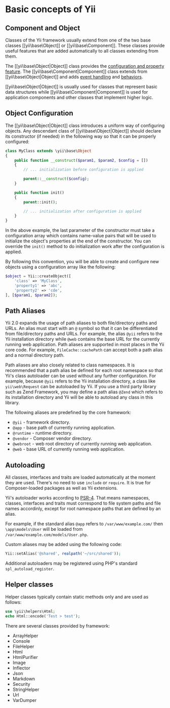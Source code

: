 Basic concepts of Yii
=====================


Component and Object
--------------------

Classes of the Yii framework usually extend from one of the two base classes [[yii\base\Object]] or [[yii\base\Component]].
These classes provide useful features that are added automatically to all classes extending from them.

The [[yii\base\Object|Object]] class provides the [configuration and property feature](../api/base/Object.md).
The [[yii\base\Component|Component]] class extends from [[yii\base\Object|Object]] and adds
[event handling](events.md) and [behaviors](behaviors.md).

[[yii\base\Object|Object]] is usually used for classes that represent basic data structures while
[[yii\base\Component|Component]] is used for application components and other classes that implement higher logic.


Object Configuration
--------------------

The [[yii\base\Object|Object]] class introduces a uniform way of configuring objects. Any descendant class
of [[yii\base\Object|Object]] should declare its constructor (if needed) in the following way so that
it can be properly configured:

```php
class MyClass extends \yii\base\Object
{
    public function __construct($param1, $param2, $config = [])
    {
        // ... initialization before configuration is applied

        parent::__construct($config);
    }

    public function init()
    {
        parent::init();

        // ... initialization after configuration is applied
    }
}
```

In the above example, the last parameter of the constructor must take a configuration array
which contains name-value pairs that will be used to initialize the object's properties at the end of the constructor.
You can override the `init()` method to do initialization work after the configuration is applied.

By following this convention, you will be able to create and configure new objects
using a configuration array like the following:

```php
$object = Yii::createObject([
    'class' => 'MyClass',
    'property1' => 'abc',
    'property2' => 'cde',
], [$param1, $param2]);
```


Path Aliases
------------

Yii 2.0 expands the usage of path aliases to both file/directory paths and URLs. An alias
must start with an `@` symbol so that it can be differentiated from file/directory paths and URLs.
For example, the alias `@yii` refers to the Yii installation directory while `@web` contains the base URL for the currently running web application. Path aliases are supported in most places in the Yii core code. For example, `FileCache::cachePath` can accept both a path alias and a normal directory path.

Path aliases are also closely related to class namespaces. It is recommended that a path
alias be defined for each root namespace so that Yii's class autoloader can be used without
any further configuration. For example, because `@yii` refers to the Yii installation directory,
a class like `yii\web\Request` can be autoloaded by Yii. If you use a third party library
such as Zend Framework, you may define a path alias `@Zend` which refers to its installation
directory and Yii will be able to autoload any class in this library.

The following aliases are predefined by the core framework:

- `@yii` - framework directory.
- `@app` - base path of currently running application.
- `@runtime` - runtime directory.
- `@vendor` - Composer vendor directory.
- `@webroot` - web root directory of currently running web application.
- `@web` - base URL of currently running web application.

Autoloading
-----------

All classes, interfaces and traits are loaded automatically at the moment they are used. There's no need to use `include` or `require`. It is true for Composer-loaded packages as well as Yii extensions.

Yii's autoloader works according to [PSR-4](https://github.com/php-fig/fig-standards/blob/master/proposed/psr-4-autoloader/psr-4-autoloader.md).
That means namespaces, classes, interfaces and traits must correspond to file system paths and file names accordinly, except for root namespace paths that are defined by an alias.

For example, if the standard alias `@app` refers to `/var/www/example.com/` then `\app\models\User` will be loaded from `/var/www/example.com/models/User.php`.

Custom aliases may be added using the following code:

```php
Yii::setAlias('@shared', realpath('~/src/shared'));
```

Additional autoloaders may be registered using PHP's standard `spl_autoload_register`.

Helper classes
--------------

Helper classes typically contain static methods only and are used as follows:

```php
use \yii\helpers\Html;
echo Html::encode('Test > test');
```

There are several classes provided by framework:

- ArrayHelper
- Console
- FileHelper
- Html
- HtmlPurifier
- Image
- Inflector
- Json
- Markdown
- Security
- StringHelper
- Url
- VarDumper
